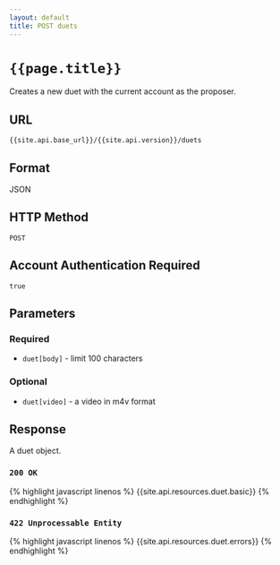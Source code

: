 ```yaml
---
layout: default
title: POST duets
---
```

# `{{page.title}}`

Creates a new duet with the current account as the proposer.

## URL

`{{site.api.base_url}}/{{site.api.version}}/duets`

## Format

JSON

## HTTP Method

`POST`

## Account Authentication Required

`true`

## Parameters

### Required

* `duet[body]` - limit 100 characters

### Optional

* `duet[video]` - a video in m4v format

## Response

A duet object.

### `200 OK`

{% highlight javascript linenos %}
{{site.api.resources.duet.basic}}
{% endhighlight %}

### `422 Unprocessable Entity`

{% highlight javascript linenos %}
{{site.api.resources.duet.errors}}
{% endhighlight %}
